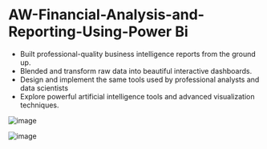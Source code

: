 # AW-Financial-Analysis-and-Reporting-Using-Power Bi


- Built professional-quality business intelligence reports from the ground up.
- Blended and transform raw data into beautiful interactive dashboards.
- Design and implement the same tools used by professional analysts and data scientists
- Explore powerful artificial intelligence tools and advanced visualization techniques.

![image](https://github.com/MuyiwaNau/AW-Financial-Analysis-and-Reporting-/assets/34709932/ef3033c2-79ff-4157-871f-13486c0a68ca)



![image](https://github.com/MuyiwaNau/AW-Financial-Analysis-and-Reporting-/assets/34709932/1c1d8c75-e6c6-4700-b4ec-be96bf2b1b20)

